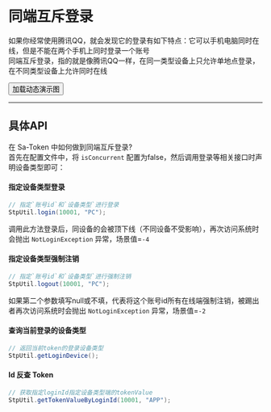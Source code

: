 # 同端互斥登录

如果你经常使用腾讯QQ，就会发现它的登录有如下特点：它可以手机电脑同时在线，但是不能在两个手机上同时登录一个账号 <br/>
同端互斥登录，指的就是像腾讯QQ一样，在同一类型设备上只允许单地点登录，在不同类型设备上允许同时在线


<button class="show-img" img-src="https://oss.dev33.cn/sa-token/doc/g/g3--mutex-login.gif">加载动态演示图</button>

--- 

## 具体API

在 Sa-Token 中如何做到同端互斥登录? <br/>
首先在配置文件中，将 `isConcurrent` 配置为false，然后调用登录等相关接口时声明设备类型即可：


#### 指定设备类型登录
``` java
// 指定`账号id`和`设备类型`进行登录
StpUtil.login(10001, "PC");	
```
调用此方法登录后，同设备的会被顶下线（不同设备不受影响），再次访问系统时会抛出 `NotLoginException` 异常，场景值=`-4`


#### 指定设备类型强制注销
``` java
// 指定`账号id`和`设备类型`进行强制注销 
StpUtil.logout(10001, "PC");	
```
如果第二个参数填写null或不填，代表将这个账号id所有在线端强制注销，被踢出者再次访问系统时会抛出 `NotLoginException` 异常，场景值=`-2`


#### 查询当前登录的设备类型
``` java
// 返回当前token的登录设备类型
StpUtil.getLoginDevice();	
```


#### Id 反查 Token
``` java
// 获取指定loginId指定设备类型端的tokenValue 
StpUtil.getTokenValueByLoginId(10001, "APP");	
```

